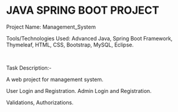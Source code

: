 # JAVA SPRING BOOT PROJECT

Project Name: Management_System

Tools/Technologies Used: Advanced Java, Spring Boot Framework, Thymeleaf, HTML, CSS, Bootstrap, MySQL, Eclipse.

<br>

Task Description:-

A web project for management system.

User Login and Registration.
Admin Login and Registration.

Validations, Authorizations.
